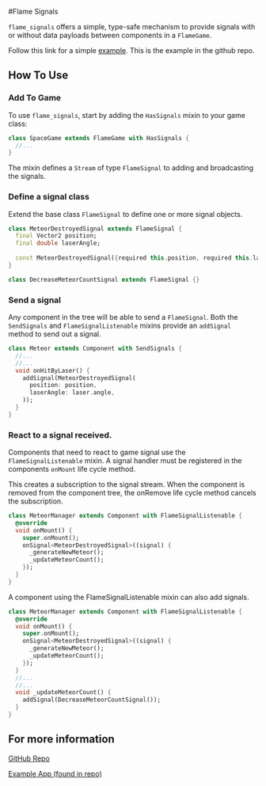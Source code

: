 #Flame Signals

`flame_signals` offers a simple, type-safe mechanism to provide signals with or without data payloads
between components in a `FlameGame`.

Follow this link for a simple [example](https://pastordougdev.github.io/flame_signals). This is the example in the github repo.

## How To Use

### Add To Game

To use `flame_signals`, start by adding the `HasSignals` mixin to your game class:

```dart
class SpaceGame extends FlameGame with HasSignals {
  //...
}
```

The mixin defines a `Stream` of type `FlameSignal` to adding and broadcasting the signals.

### Define a signal class

Extend the base class `FlameSignal` to define one or more signal objects.

```dart
class MeteorDestroyedSignal extends FlameSignal {
  final Vector2 position;
  final double laserAngle;
  
  const MeteorDestroyedSignal({required this.position, required this.laserAngle});
}

class DecreaseMeteorCountSignal extends FlameSignal {}
```

### Send a signal

Any component in the tree will be able to send a `FlameSignal`.  Both the `SendSignals` and
`FlameSignalListenable` mixins provide an `addSignal` method to send out a signal.

```dart
class Meteor extends Component with SendSignals {
  //...
  //...
  void onHitByLaser() {
    addSignal(MeteorDestroyedSignal(
      position: position,
      laserAngle: laser.angle,
    ));
  }
}
```

### React to a signal received.

Components that need to react to game signal use the `FlameSignalListenable` mixin.
A signal handler must be registered in the components `onMount` life cycle method.

This creates a subscription to the signal stream.  When the component is removed from
the component tree, the onRemove life cycle method cancels the subscription.

```dart
class MeteorManager extends Component with FlameSignalListenable {
  @override
  void onMount() {
    super.onMount();
    onSignal<MeteorDestroyedSignal>((signal) {
      _generateNewMeteor();
      _updateMeteorCount();
    });
  }
}
```

A component using the FlameSignalListenable mixin can also add signals.

```dart
class MeteorManager extends Component with FlameSignalListenable {
  @override
  void onMount() {
    super.onMount();
    onSignal<MeteorDestroyedSignal>((signal) {
      _generateNewMeteor();
      _updateMeteorCount();
    });
  }
  //...
  //...
  void _updateMeteorCount() {
    addSignal(DecreaseMeteorCountSignal());
  }
}
```

## For more information

[GitHub Repo](https://github.com/pastordougdev/flame_signals)


[Example App (found in repo)](https://pastordougdev.github.io/flame_signals)
